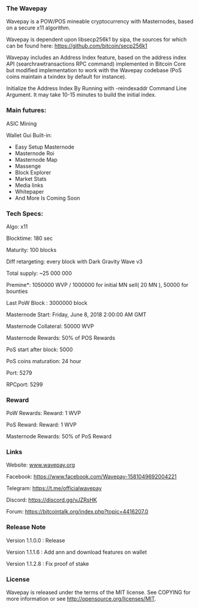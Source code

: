 
### The Wavepay

Wavepay is a POW/POS mineable cryptocurrency with Masternodes, based on a secure x11 algorithm.

Wavepay is dependent upon libsecp256k1 by sipa, the sources for which can be found here: https://github.com/bitcoin/secp256k1

Wavepay includes an Address Index feature, based on the address index API (searchrawtransactions RPC command) implemented in Bitcoin Core but modified implementation to work with the Wavepay codebase (PoS coins maintain a txindex by default for instance).

Initialize the Address Index By Running with -reindexaddr Command Line Argument. It may take 10-15 minutes to build the initial index.

### Main futures: 
ASIC Mining 

Wallet Gui Built-in:
- Easy Setup Masternode 
- Masternode Roi
- Masternode Map
- Massenge
- Block Explorer
- Market Stats
- Media links
- Whitepaper
- And More Is Coming Soon

### Tech Specs:

Algo: x11

Blocktime: 180 sec

Maturity: 100 blocks

Diff retargeting: every block with Dark Gravity Wave v3

Total supply: ~25 000 000

Premine*: 1050000 WVP / 1000000 for initial MN sell( 20 MN ), 50000 for bounties

Last PoW Block : 3000000 block

Masternode Start: Friday, June 8, 2018 2:00:00 AM GMT

Masternode Collateral: 50000 WVP 

Masternode Rewards: 50% of POS Rewards 

PoS start after block: 5000

PoS coins maturation: 24 hour 

Port: 5279 

RPCport: 5299

### Reward
PoW Rewards: 
 Reward: 1 WVP
 
PoS Reward: 
 Reward: 1 WVP 

Masternode Rewards: 
50% of PoS Reward 

### Links

Website: www.wavepay.org

Facebook: https://www.facebook.com/Wavepay-1581049692004221

Telegram: https://t.me/officialwavepay

Discord:  https://discord.gg/vJZRsHK

Forum: https://bitcointalk.org/index.php?topic=4416207.0

### Release Note
Version 1.1.0.0 : Release 

Version 1.1.1.6 : Add ann and download features on wallet 

Version 1.1.2.8 : Fix proof of stake

### License

Wavepay is released under the terms of the MIT license. See COPYING for more information or see http://opensource.org/licenses/MIT.
